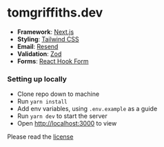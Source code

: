 # tomgriffiths.dev

- **Framework**: [Next.js](https://nextjs.org/)
- **Styling**: [Tailwind CSS](https://tailwindcss.com/)
- **Email**: [Resend](https://resend.com/)
- **Validation**: [Zod](https://zod.dev/)
- **Forms**: [React Hook Form](https://www.react-hook-form.com/)

### Setting up locally
- Clone repo down to machine
- Run `yarn install`
- Add env variables, using `.env.example` as a guide
- Run `yarn dev` to start the server
- Open [http://localhost:3000](http://localhost:300) to view

Please read the [license](https://github.com/TGriffiths88/tomgriffiths.dev/blob/main/license.txt)

